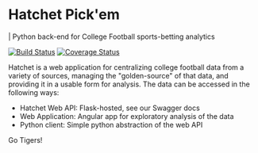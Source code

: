 # Hatchet Pick'em
| Python back-end for College Football sports-betting analytics

[![Build Status](https://travis-ci.org/exleym/Hatchet.svg?branch=master)](https://travis-ci.org/exleym/Hatchet)
[![Coverage Status](https://coveralls.io/repos/github/exleym/Hatchet/badge.svg?branch=master)](https://coveralls.io/github/exleym/Hatchet?branch=master)

Hatchet is a web application for centralizing college football data from 
a variety of sources, managing the "golden-source" of that data, and providing 
it in a usable form for analysis. The data can be accessed in the following 
ways:

* Hatchet Web API: Flask-hosted, see our Swagger docs
* Web Application: Angular app for exploratory analysis of the data
* Python client: Simple python abstraction of the web API 


Go Tigers!

